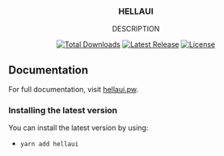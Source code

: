 <h3 align="center">
  HELLAUI
</h3>

<p align="center">
  DESCRIPTION
</p>

<p align="center">
  <a href="https://www.npmjs.com/package/@headlessui/react"><img src="https://img.shields.io/npm/dt/@headlessui/react.svg" alt="Total Downloads"></a>
  <a href="https://github.com/tailwindlabs/headlessui/releases"><img src="https://img.shields.io/npm/v/@headlessui/react.svg" alt="Latest Release"></a>
  <a href="https://github.com/tailwindlabs/headlessui/blob/main/LICENSE"><img src="https://img.shields.io/npm/l/@headlessui/react.svg" alt="License"></a>
</p>

## Documentation

For full documentation, visit [hellaui.pw](https://hellaui.pw).

### Installing the latest version

You can install the latest version by using:

- `yarn add hellaui`



